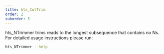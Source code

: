 ```yaml
---
title: hts_CutTrim
order: 2
suborder: 5
---
```


hts_NTrimmer trims reads to the longest subsequence that contains no Ns.
For detailed usage instructions please run:

```bash
hts_NTrimmer --help
```
